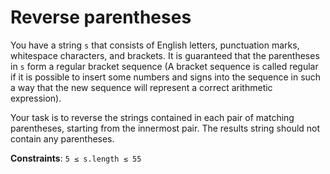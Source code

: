 # Reverse parentheses
You have a string `s` that consists of English letters, punctuation marks, whitespace characters, and brackets. It is guaranteed that the parentheses in `s` form a regular bracket sequence (A bracket sequence is called regular if it is possible to insert some numbers and signs into the sequence in such a way that the new sequence will represent a correct arithmetic expression).

Your task is to reverse the strings contained in each pair of matching parentheses, starting from the innermost pair. The results string should not contain any parentheses.

**Constraints**:
`5 ≤ s.length ≤ 55`